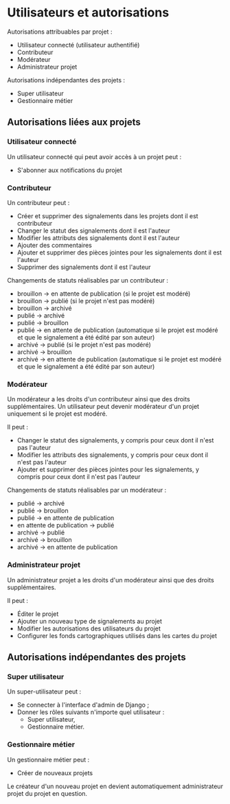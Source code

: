 # Utilisateurs et autorisations

Autorisations attribuables par projet :
* Utilisateur connecté (utilisateur authentifié)
* Contributeur
* Modérateur
* Administrateur projet 

Autorisations indépendantes des projets :
* Super utilisateur
* Gestionnaire métier


## Autorisations liées aux projets

### Utilisateur connecté

Un utilisateur connecté qui peut avoir accès à un projet peut :
* S'abonner aux notifications du projet

### Contributeur

Un contributeur peut :
* Créer et supprimer des signalements dans les projets dont il est contributeur
* Changer le statut des signalements dont il est l'auteur
* Modifier les attributs des signalements dont il est l'auteur
* Ajouter des commentaires
* Ajouter et supprimer des pièces jointes pour les signalements dont il est l'auteur
* Supprimer des signalements dont il est l'auteur

Changements de statuts réalisables par un contributeur :
* brouillon -> en attente de publication (si le projet est modéré)
* brouillon -> publié (si le projet n'est pas modéré)
* brouillon -> archivé
* publié -> archivé
* publié -> brouillon
* publié -> en attente de publication (automatique si le projet est modéré et que le signalement a été édité par son 
auteur)
* archivé -> publié (si le projet n'est pas modéré)
* archivé -> brouillon
* archivé -> en attente de publication (automatique si le projet est modéré et que le signalement a été édité par son 
auteur)

### Modérateur

Un modérateur a les droits d'un contributeur ainsi que des droits supplémentaires.
Un utilisateur peut devenir modérateur d'un projet uniquement si le projet est modéré.

Il peut :
* Changer le statut des signalements, y compris pour ceux dont il n'est pas l'auteur
* Modifier les attributs des signalements, y compris pour ceux dont il n'est pas l'auteur
* Ajouter et supprimer des pièces jointes pour les signalements, y compris pour ceux dont il n'est pas l'auteur

Changements de statuts réalisables par un modérateur :
* publié -> archivé
* publié -> brouillon
* publié -> en attente de publication
* en attente de publication -> publié
* archivé -> publié
* archivé -> brouillon
* archivé -> en attente de publication

### Administrateur projet

Un administrateur projet a les droits d'un modérateur ainsi que des droits supplémentaires.

Il peut :
* Éditer le projet
* Ajouter un nouveau type de signalements au projet
* Modifier les autorisations des utilisateurs du projet
* Configurer les fonds cartographiques utilisés dans les cartes du projet


## Autorisations indépendantes des projets

### Super utilisateur

Un super-utilisateur peut :
* Se connecter à l'interface d'admin de Django ;
* Donner les rôles suivants n'importe quel utilisateur :
  * Super utilisateur,
  * Gestionnaire métier.


### Gestionnaire métier

Un gestionnaire métier peut :
* Créer de nouveaux projets

Le créateur d'un nouveau projet en devient automatiquement administrateur projet du projet en question. 

